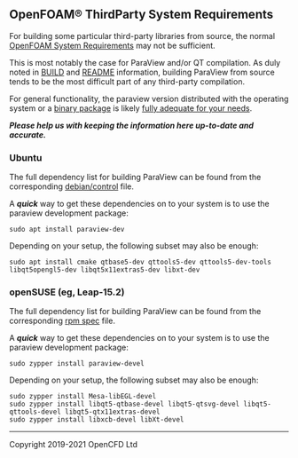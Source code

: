 ## OpenFOAM&reg; ThirdParty System Requirements

For building some particular third-party libraries from source,
the normal [OpenFOAM System Requirements][link openfoam-require]
may not be sufficient.

This is most notably the case for ParaView and/or QT compilation.
As duly noted in [BUILD][link third-build] and [README][link third-readme] information,
building ParaView from source tends to be the most difficult part of
any third-party compilation.

For general functionality, the paraview version distributed with
the operating system or a [binary package][download ParaView]
is likely [fully adequate for your needs][FAQ ParaView].


***Please help us with keeping the information here up-to-date and accurate.***

### Ubuntu

The full dependency list for building ParaView can be found from the
corresponding [debian/control][debian control] file.

A ***quick*** way to get these dependencies on to your system is to
use the paraview development package:
```
sudo apt install paraview-dev
```
Depending on your setup, the following subset may also be enough:
```
sudo apt install cmake qtbase5-dev qttools5-dev qttools5-dev-tools libqt5opengl5-dev libqt5x11extras5-dev libxt-dev
```


### openSUSE (eg, Leap-15.2)

The full dependency list for building ParaView can be found from the
corresponding [rpm spec][suse spec] file.

A ***quick*** way to get these dependencies on to your system is to
use the paraview development package:
```
sudo zypper install paraview-devel
```

Depending on your setup, the following subset may also be enough:
```
sudo zypper install Mesa-libEGL-devel
sudo zypper install libqt5-qtbase-devel libqt5-qtsvg-devel libqt5-qttools-devel libqt5-qtx11extras-devel
sudo zypper install libxcb-devel libXt-devel
```


<!-- Quick links -->

[download ParaView]: https://www.paraview.org/download/
[debian control]: https://salsa.debian.org/science-team/paraview/-/blob/master/debian/control
[suse spec]: https://build.opensuse.org/package/view_file/science/paraview/paraview.spec
[FAQ ParaView]: https://discourse.paraview.org/t/i-want-to-visualize-my-openfoam-simulation-results-with-paraview-but-im-confused-which-version-should-i-use


<!-- OpenFOAM -->

[link openfoam-readme]: https://develop.openfoam.com/Development/openfoam/blob/develop/README.md
[link openfoam-config]: https://develop.openfoam.com/Development/openfoam/blob/develop/doc/Config.md
[link openfoam-build]: https://develop.openfoam.com/Development/openfoam/blob/develop/doc/Build.md
[link openfoam-require]: https://develop.openfoam.com/Development/openfoam/blob/develop/doc/Requirements.md
[link third-readme]: https://develop.openfoam.com/Development/ThirdParty-common/blob/develop/README.md
[link third-build]: https://develop.openfoam.com/Development/ThirdParty-common/blob/develop/BUILD.md
[link third-require]: https://develop.openfoam.com/Development/ThirdParty-common/blob/develop/Requirements.md

---
Copyright 2019-2021 OpenCFD Ltd
